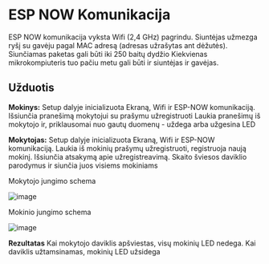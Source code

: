# ESP NOW Komunikacija

ESP NOW komunikacija vyksta Wifi (2,4 GHz) pagrindu. Siuntėjas užmezga ryšį su gavėju pagal MAC adresą (adresas užrašytas ant dėžutės). Siunčiamas paketas gali būti iki 250 baitų dydžio
Kiekvienas mikrokompiuteris tuo pačiu metu gali būti ir siuntėjas ir gavėjas.

## Užduotis

**Mokinys:**
Setup dalyje inicializuota Ekraną, Wifi ir ESP-NOW komunikaciją.
Išsiunčia pranešimą mokytojui su prašymu užregistruoti
Laukia pranešimų iš mokytojo ir, priklausomai nuo gautų duomenų - uždega arba užgesina LED

**Mokytojas:**
Setup dalyje inicializuota Ekraną, Wifi ir ESP-NOW komunikaciją.
Laukia iš mokinių prašymų užregistruoti, registruoja naują mokinį. Išsiunčia atsakymą apie užregistreavimą.
Skaito šviesos daviklio parodymus ir siunčia juos visiems mokiniams

Mokytojo jungimo schema

![image](https://user-images.githubusercontent.com/67558835/214383782-d17b17c1-1f61-4f98-bc7c-3e1e8bc99f9b.png)

Mokinio jungimo schema 

![image](https://user-images.githubusercontent.com/67558835/223633991-c1af4600-df40-4b8e-a8d6-5c3e009b74ea.png)

**Rezultatas**
Kai mokytojo daviklis apšviestas, visų mokinių LED nedega. Kai daviklis užtamsinamas, mokinių LED užsidega
